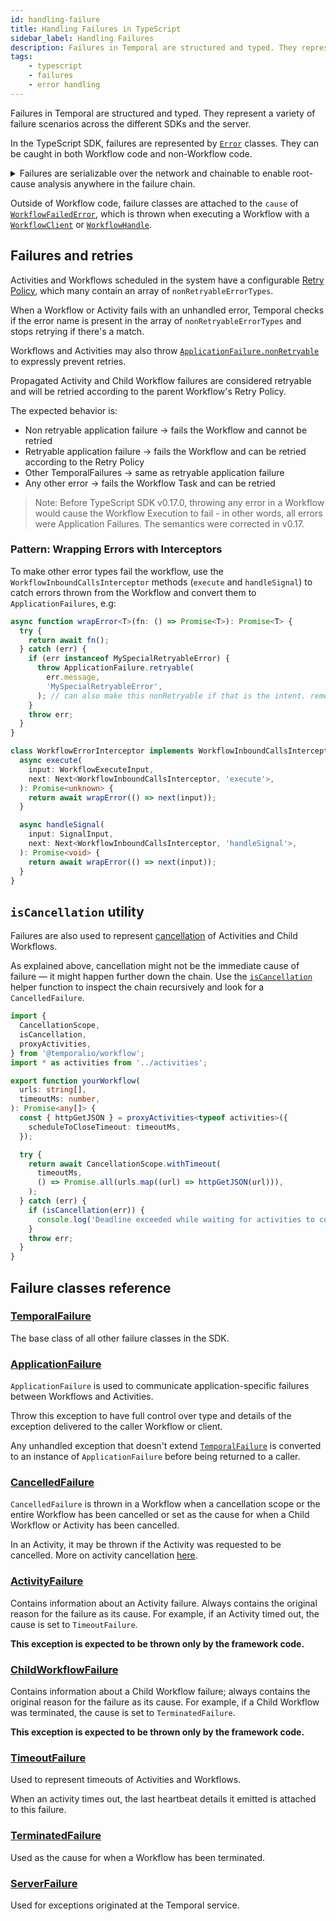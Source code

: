 ```yaml
---
id: handling-failure
title: Handling Failures in TypeScript
sidebar_label: Handling Failures
description: Failures in Temporal are structured and typed. They represent a variety of failure scenarios across the different SDKs and the server.
tags:
    - typescript
    - failures
    - error handling
---
```


Failures in Temporal are structured and typed. They represent a variety of failure scenarios across the different SDKs and the server.

In the TypeScript SDK, failures are represented by [`Error`](https://developer.mozilla.org/en-US/docs/Web/JavaScript/Reference/Global_Objects/Error) classes. They can be caught in both Workflow code and non-Workflow code.

<details>
<summary>
Failures are serializable over the network and chainable to enable root-cause analysis anywhere in the failure chain.
</summary>

If, for example, a TypeScript Workflow starts a Java Child Workflow which calls an Activity in Golang and that activity fails, the TypeScript Workflow will throw a `ChildWorkflowFailure` with `cause` set to an `ActivityFailure`, and the `ActivityFailure`'s `cause` is set to `ApplicationFailure`, which represents the error that occurred in the Golang Activity.

<!--TODO: use snipsync-->

```ts
import {
  ActivityFailure,
  ApplicationFailure,
  ChildWorkflowFailure,
} from '@temporalio/common';
import { executeChild } from '@temporalio/workflow';

// Define the TypeScript version of the Java Workflow interface
// to get a type safe child WorkflowHandle
export type JavaWorkflow = () => Promise<void>;

async function yourWorkflow(): Promise<void> {
  try {
    await executeChild<JavaWorkflow>('RunAnActivityWorkflow');
  } catch (err) {
    if (
      err instanceof ChildWorkflowFailure
      && err.cause instanceof ActivityFailure
      && err.cause.cause instanceof ApplicationFailure
    ) {
      console.log(
        'Child workflow failure root cause was a failed activity',
        err.cause.cause.message,
      );
    }
    throw err;
  }
}
```

</details>

Outside of Workflow code, failure classes are attached to the `cause` of [`WorkflowFailedError`](https://typescript.temporal.io/api/classes/client.WorkflowFailedError), which is thrown when executing a Workflow with a [`WorkflowClient`](https://typescript.temporal.io/api/classes/client.WorkflowClient/) or [`WorkflowHandle`](https://typescript.temporal.io/api/interfaces/client.WorkflowHandle/).

## Failures and retries

Activities and Workflows scheduled in the system have a configurable [Retry Policy](https://typescript.temporal.io/api/interfaces/proto.temporal.api.common.v1.IRetryPolicy), which many contain an array of `nonRetryableErrorTypes`.

When a Workflow or Activity fails with an unhandled error, Temporal checks if the error name is present in the array of `nonRetryableErrorTypes` and stops retrying if there's a match.

Workflows and Activities may also throw [`ApplicationFailure.nonRetryable`](https://typescript.temporal.io/api/classes/client.ApplicationFailure#nonretryable-1) to expressly prevent retries.

Propagated Activity and Child Workflow failures are considered retryable and will be retried according to the parent Workflow's Retry Policy.

The expected behavior is:

- Non retryable application failure -> fails the Workflow and cannot be retried
- Retryable application failure -> fails the Workflow and can be retried according to the Retry Policy
- Other TemporalFailures -> same as retryable application failure
- Any other error -> fails the Workflow Task and can be retried

> Note: Before TypeScript SDK v0.17.0, throwing any error in a Workflow would cause the Workflow Execution to fail - in other words, all errors were Application Failures. The semantics were corrected in v0.17.

### Pattern: Wrapping Errors with Interceptors

To make other error types fail the workflow, use the `WorkflowInboundCallsInterceptor` methods (`execute` and `handleSignal`) to catch errors thrown from the Workflow and convert them to `ApplicationFailures`, e.g:

```ts
async function wrapError<T>(fn: () => Promise<T>): Promise<T> {
  try {
    return await fn();
  } catch (err) {
    if (err instanceof MySpecialRetryableError) {
      throw ApplicationFailure.retryable(
        err.message,
        'MySpecialRetryableError',
      ); // can also make this nonRetryable if that is the intent. remember to change the error name.
    }
    throw err;
  }
}

class WorkflowErrorInterceptor implements WorkflowInboundCallsInterceptor {
  async execute(
    input: WorkflowExecuteInput,
    next: Next<WorkflowInboundCallsInterceptor, 'execute'>,
  ): Promise<unknown> {
    return await wrapError(() => next(input));
  }

  async handleSignal(
    input: SignalInput,
    next: Next<WorkflowInboundCallsInterceptor, 'handleSignal'>,
  ): Promise<void> {
    return await wrapError(() => next(input));
  }
}
```

## `isCancellation` utility

Failures are also used to represent [cancellation](/typescript/cancellation-scopes#cancelledfailure) of Activities and Child Workflows.

As explained above, cancellation might not be the immediate cause of failure — it might happen further down the chain. Use the [`isCancellation`](https://typescript.temporal.io/api/namespaces/workflow/#iscancellation) helper function to inspect the chain recursively and look for a `CancelledFailure`.

```ts
import {
  CancellationScope,
  isCancellation,
  proxyActivities,
} from '@temporalio/workflow';
import * as activities from '../activities';

export function yourWorkflow(
  urls: string[],
  timeoutMs: number,
): Promise<any[]> {
  const { httpGetJSON } = proxyActivities<typeof activities>({
    scheduleToCloseTimeout: timeoutMs,
  });

  try {
    return await CancellationScope.withTimeout(
      timeoutMs,
      () => Promise.all(urls.map((url) => httpGetJSON(url))),
    );
  } catch (err) {
    if (isCancellation(err)) {
      console.log('Deadline exceeded while waiting for activities to complete');
    }
    throw err;
  }
}
```

## Failure classes reference

### [TemporalFailure](https://typescript.temporal.io/api/classes/client.TemporalFailure)

The base class of all other failure classes in the SDK.

### [ApplicationFailure](https://typescript.temporal.io/api/classes/client.ApplicationFailure)

`ApplicationFailure` is used to communicate application-specific failures between Workflows and Activities.

Throw this exception to have full control over type and details of the exception delivered to the caller Workflow or client.

Any unhandled exception that doesn't extend [`TemporalFailure`](#temporalfailure) is converted to an instance of `ApplicationFailure` before being returned to a caller.

### [CancelledFailure](https://typescript.temporal.io/api/classes/client.CancelledFailure)

`CancelledFailure` is thrown in a Workflow when a cancellation scope or the entire Workflow has been cancelled or set as the cause for when a Child Workflow or Activity has been cancelled.

In an Activity, it may be thrown if the Activity was requested to be cancelled. More on activity cancellation [here](/typescript/activities#activity-cancellation).

### [ActivityFailure](https://typescript.temporal.io/api/classes/client.ActivityFailure)

Contains information about an Activity failure. Always contains the original reason for the failure as its cause. For example, if an Activity timed out, the cause is set to `TimeoutFailure`.

**This exception is expected to be thrown only by the framework code.**

### [ChildWorkflowFailure](https://typescript.temporal.io/api/classes/client.ChildWorkflowFailure)

Contains information about a Child Workflow failure; always contains the original reason for the failure as its cause.
For example, if a Child Workflow was terminated, the cause is set to `TerminatedFailure`.

**This exception is expected to be thrown only by the framework code.**

### [TimeoutFailure](https://typescript.temporal.io/api/classes/client.TimeoutFailure)

Used to represent timeouts of Activities and Workflows.

When an activity times out, the last heartbeat details it emitted is attached to this failure.

### [TerminatedFailure](https://typescript.temporal.io/api/classes/client.TerminatedFailure)

Used as the cause for when a Workflow has been terminated.

### [ServerFailure](https://typescript.temporal.io/api/classes/client.ServerFailure)

Used for exceptions originated at the Temporal service.
